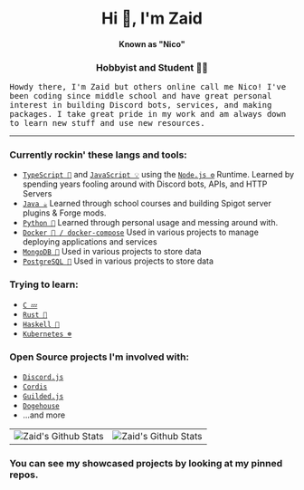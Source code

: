 <h1 align="center">Hi 👋, I'm Zaid</h1> 
<h4 align="center">Known as "Nico"</h5>
<h3 align="center">Hobbyist and Student 👨‍🎓</h3>

<samp> Howdy there, I'm Zaid but others online call me Nico! I've been coding since middle school and have great personal interest in building Discord bots, services, and making packages. I take great pride in my work and am always down to learn new stuff and use new resources. </samp>

-----
### Currently rockin' these langs and tools:
* [`TypeScript 🧰`] and [`JavaScript 💡`] using the [`Node.js ⚙️`] Runtime. Learned by spending years fooling around with Discord bots, APIs, and HTTP Servers
* [`Java ☕`] Learned through school courses and building Spigot server plugins & Forge mods.
* [`Python 🐍`] Learned through personal usage and messing around with.
* [`Docker 🐳 / docker-compose`] Used in various projects to manage deploying applications and services
* [`MongoDB 🍃`] Used in various projects to store data
* [`PostgreSQL 🐘`] Used in various projects to store data
### Trying to learn:
* [`C 💤`]
* [`Rust 🦀`]
* [`Haskell 🧮`]
* [`Kubernetes ☸️`]

### Open Source projects I'm involved with:
* [`Discord.js`](https://github.com/discordjs/discord.js)
* [`Cordis`](https://github.com/cordis-lib/cordis)
* [`Guilded.js`](https://github.com/guildedjs/guilded.js)
* [`Dogehouse`](https://github.com/benawad)
* ...and more

<table align="center">
		<tr>
			<td><img alt="Zaid's Github Stats" src="https://github-readme-stats.vercel.app/api/top-langs/?username=zaida04&&bg_color=000000&title_color=fff&text_color=fff&langs_count=10&layout=compact&hide=css,html,shell,dockerfile" /></td>
			<td><img alt="Zaid's Github Stats" src="https://github-readme-stats.vercel.app/api?username=zaida04&count_private=true&bg_color=000000&title_color=fff&text_color=fff&hide=stars&include_all_commits=true&show_icons=true" /></td>
		</tr>
</table>

### You can see my showcased projects by looking at my pinned repos.
[`Node.js ⚙️`]: https://nodejs.org/
[`TypeScript 🧰`]: https://www.typescriptlang.org/
[`JavaScript 💡`]: https://www.javascript.com/
[`Java ☕`]: https://www.oracle.com/java/
[`Python 🐍`]: https://www.python.org/
[`C 💤`]: https://llvm.org/
[`Rust 🦀`]: https://www.rust-lang.org/
[`Haskell 🧮`]: https://www.haskell.org/
[`Docker 🐳 / docker-compose`]: https://www.docker.com/
[`MongoDB 🍃`]: https://www.mongodb.com/
[`PostgreSQL 🐘`]: https://www.postgresql.org/
[`Kubernetes ☸️`]: https://kubernetes.io/
